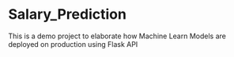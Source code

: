 # Salary_Prediction
This is a demo project to elaborate how Machine Learn Models are deployed on production using Flask API
